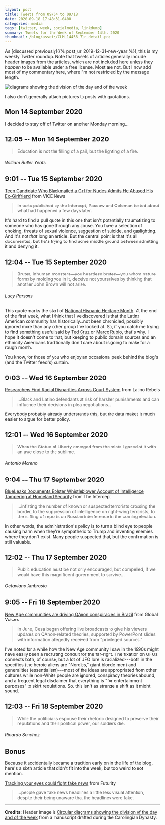 ```yaml
---
layout: post
title: Tweets from 09/14 to 09/18
date: 2020-09-18 17:48:31-0400
categories: media
tags: [twitter, week, socialmedia, linkdump]
summary: Tweets for the Week of September 14th, 2020
thumbnail: /blog/assets/CLM_14456_71r_detail.png
---
```


As [discussed previously]({% post_url 2019-12-31-new-year %}), this is my weekly Twitter roundup.  Note that tweets of articles generally include header images from the articles, which are not included here unless they *happen* to be available under a free license.  Most are not.  But I now add most of my commentary here, where I'm not restricted by the message length.

![diagrams showing the division of the day and of the week](/blog/assets/CLM_14456_71r_detail.png "diagrams showing the division of the day and of the week")

I also don't generally attach pictures to posts with quotations.

## Mon 14 September 2020

I decided to stay off of Twitter on another Monday morning...

## 12:05 -- Mon 14 September 2020

[<i class="fab fa-twitter"></i>](https://jcolag.github.io/twitter/1305537038322528256)

 > Education is not the filling of a pail, but the lighting of a fire.

###### William Butler Yeats

## 9:01 -- Tue 15 September 2020

[<i class="fab fa-twitter-square"></i>](https://jcolag.github.io/twitter/1305854127692378112) [Teen Candidate Who Blackmailed a Girl for Nudes Admits He Abused His Ex-Girlfriend](https://www.vice.com/en_us/article/pky44m/teen-candidate-who-blackmailed-a-girl-for-nudes-admits-he-abused-his-ex-girlfriend) from VICE News

 > In texts published by the Intercept, Passow and Coleman texted about what had happened a few days later.

It's hard to find a pull quote in this one that isn't potentially traumatizing to someone who has gone through any abuse.  You have a selection of choking, threats of sexual violence, suggestion of suicide, and gaslighting.  And it's not *that* long an article.  But the central point is that it's all documented, but he's trying to find some middle ground between admitting it and denying it.

## 12:04 -- Tue 15 September 2020

[<i class="fab fa-twitter"></i>](https://jcolag.github.io/twitter/1305900181305597964)

 > Brutes, inhuman monsters—you heartless brutes—you whom nature forms by molding you in it, deceive not yourselves by thinking that another John Brown will not arise.

###### Lucy Parsons

This quote marks the start of [National Hispanic Heritage Month](https://en.wikipedia.org/wiki/National_Hispanic_Heritage_Month).  At the end of the first week, what I think that I've discovered is that the Latinx American community has historically...not been chronicled, possibly ignored more than any other group I've looked at.  So, if you catch me trying to find something useful said by [Ted Cruz](https://en.wikipedia.org/wiki/Ted_Cruz) or [Marco Rubio](https://en.wikipedia.org/wiki/Marco_Rubio), that's why.  I hope it doesn't come to that, but keeping to public domain sources and an ethnicity Americans traditionally don't care about is going to make for a rough month.

You know, for those of you who enjoy an occasional peek behind the blog's (and the Twitter feed's) curtain.

## 9:03 -- Wed 16 September 2020

[<i class="fab fa-twitter-square"></i>](https://jcolag.github.io/twitter/1306217018828288000) [Researchers Find Racial Disparities Across Court System](https://www.latinorebels.com/2020/09/09/researchersfind/) from Latino Rebels

 > ...Black and Latino defendants at risk of harsher punishments and can influence their decisions in plea negotiations...

Everybody probably already understands this, but the data makes it much easier to argue for better policy.

## 12:01 -- Wed 16 September 2020

[<i class="fab fa-twitter"></i>](https://jcolag.github.io/twitter/1306261814112645120)

 > When the Statue of Liberty emerged from the mists I gazed at it with an awe close to the sublime.

###### Antonio Moreno

## 9:04 -- Thu 17 September 2020

[<i class="fab fa-twitter-square"></i>](https://jcolag.github.io/twitter/1306579658587086850) [BlueLeaks Documents Bolster Whistleblower Account of Intelligence Tampering at Homeland Security](https://theintercept.com/2020/09/12/homeland-security-whistleblower-corruption/) from The Intercept

 > ...inflating the number of known or suspected terrorists crossing the border, to the suppression of intelligence on right-wing terrorists, to the stifling of reports on Russian interference in the coming election.

In other words, the administration's policy is to turn a blind eye to people causing harm when they're sympathetic to Trump and inventing enemies where they don't exist.  Many people suspected that, but the confirmation is still valuable.

## 12:02 -- Thu 17 September 2020

[<i class="fab fa-twitter"></i>](https://jcolag.github.io/twitter/1306624453766451200)

 > Public education must be not only encouraged, but compelled, if we would have this magnificent government to survive...

###### Octaviano Ambrosio

## 9:05 -- Fri 18 September 2020

[<i class="fab fa-twitter-square"></i>](https://jcolag.github.io/twitter/1306942298165358592) [New Age communities are driving QAnon conspiracies in Brazil](https://globalvoices.org/2020/09/13/new-age-communities-are-driving-qanon-conspiracies-in-brazil/) from Global Voices

 > In June, Cesa began offering live broadcasts to give his viewers updates on QAnon-related theories, supported by PowerPoint slides with information allegedly received from "privileged sources."

I've noted for a while how the New Age community I saw in the 1990s might have easily been a recruiting conduit for the far-right.  The fixation on UFOs connects both, of course, but a lot of UFO lore is racialized---both in the specifics (the heroic aliens are "Nordics," giant blonde men) and generalities (essentialism)---most of the ideas are appropriated from other cultures while non-White people are ignored, conspiracy theories abound, and a frequent legal disclaimer that everything is "for entertainment purposes" to skirt regulations.  So, this isn't as strange a shift as it might sound.

## 12:03 -- Fri 18 September 2020

[<i class="fab fa-twitter"></i>](https://jcolag.github.io/twitter/1306987093265055751)

 > While the politicians espouse their rhetoric designed to preserve their reputations and their political power, our soldiers die.

###### Ricardo Sanchez

## Bonus

Because it accidentally became a tradition early on in the life of the blog, here's a sixth article that didn't fit into the week, but too weird to not mention.

<i class="fas fa-square"></i> [Tracking your eyes could fight fake news](https://www.futurity.org/fake-news-vision-eye-tracking-2434802/) from Futurity

 > ...people gave fake news headlines a little less visual attention, despite their being unaware that the headlines were fake.

* * *

**Credits**:  Header image is [Circular diagrams showing the division of the day and of the week](https://en.wikipedia.org/wiki/Week#/media/File:CLM_14456_71r_detail.jpg) from a manuscript drafted during the Carolingian Dynasty.

